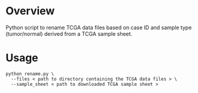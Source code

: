 # Overview
Python script to rename TCGA data files based on case ID and sample type (tumor/normal) derived from a TCGA sample sheet.
# Usage
```
python rename.py \
  --files < path to directory containing the TCGA data files > \
  --sample_sheet < path to downloaded TCGA sample sheet >
```
